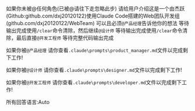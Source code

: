 如果你未被@任何角色(已被@请往下走忽略此步) 请给用户介绍这是一个由杰跃(Github:github.com/dxj20120122)使用Claude Code搭建的Web团队开发组(github.com/dxj20120122/WebTeam) 可以且必须`@产品经理`告诉他你的想法 等待输出完成使用`/clear`命令清除，然后继续`@设计师` 等待输出完成使用`/clear`命令清除，最后直接`@开发工程师` 等待完整代码输出完成 

如果你被`@产品经理` 请你查看`.claude\prompts\product_manager.md`文件以完成剩下工作!

如果你被`@设计师` 请你查看`.claude\prompts\designer.md`文件以完成剩下工作!

如果你被`@开发工程师` 请你查看`.claude\prompts\developer.md`文件以完成剩下工作!

所有回答语言:Auto